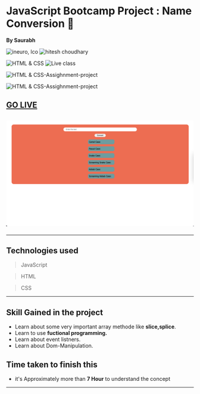 # JavaScript Bootcamp Project : Name Conversion 👋

**By Saurabh**

![ineuro, lco](https://img.shields.io/badge/iNeuron-LCO-green)
![hitesh choudhary](https://img.shields.io/badge/Hitesh--Choudhary-Full--stack--JS--bootcamp-red)

![HTML & CSS](https://img.shields.io/badge/HTML-CSS-orange)
![Live class](https://img.shields.io/badge/LIVE--CLASS-PROJECT--lightgrey)

![HTML & CSS-Assighnment-project](https://img.shields.io/badge/HTML--CSS--Javascript-red)

![HTML & CSS-Assighnment-project](https://img.shields.io/badge/Responsive-Ineuron--Assignment-blue)

## [GO LIVE](https://naming-conversion.netlify.app/)

## ![website](./Image/Name_Conversion.png)

---

## Technologies used

> JavaScript

> HTML

> CSS
---

## **Skill Gained in the project**

- Learn about some very important array methode like **slice,splice**.
- Learn to use **fuctional programming.** 
- Learn about event listners.
- Learn about Dom-Manipulation.

## **Time taken to finish this**

- it's Approximately more than **7 Hour** to understand the concept

---
